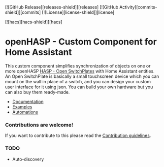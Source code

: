 [![GitHub Release][releases-shield]][releases]
[![GitHub Activity][commits-shield]][commits]
[![License][license-shield]][license]

[![hacs][hacs-shield]][hacs]

# openHASP - Custom Component for Home Assistant

This custom component simplifies synchronization of objects on one or more openHASP [HASP - Open SwitchPlates](https://haswitchplate.github.io/openHASP-docs/) with Home Assistant entities. An Open SwitchPlate is basically a small touchscreen device which you can mount on the wall in place of a switch, and you can design your custom user interface for it using json. You can build your own hardware but you can also buy them ready-made.

- [Documentation](https://haswitchplate.github.io/openHASP-docs/#custom-component/howto/)
- [Examples](https://haswitchplate.github.io/openHASP-docs/#custom-component/sampl_conf/)
- [Automations](https://haswitchplate.github.io/openHASP-docs/#custom-component/sampl_autom/)

### Contributions are welcome!

If you want to contribute to this please read the [Contribution guidelines](CONTRIBUTING.md).

### TODO

- Auto-discovery
